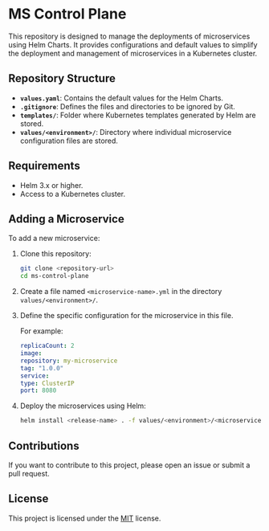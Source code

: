 # MS Control Plane

This repository is designed to manage the deployments of microservices using Helm Charts. It provides configurations and default values to simplify the deployment and management of microservices in a Kubernetes cluster.

## Repository Structure

- **`values.yaml`**: Contains the default values for the Helm Charts.
- **`.gitignore`**: Defines the files and directories to be ignored by Git.
- **`templates/`**: Folder where Kubernetes templates generated by Helm are stored.
- **`values/<environment>/`**: Directory where individual microservice configuration files are stored.

## Requirements

- Helm 3.x or higher.
- Access to a Kubernetes cluster.

## Adding a Microservice

To add a new microservice:

1. Clone this repository:
    ```bash
    git clone <repository-url>
    cd ms-control-plane
    ```

2. Create a file named `<microservice-name>.yml` in the directory `values/<environment>/`.
3. Define the specific configuration for the microservice in this file.

    For example:
    ```yaml
    replicaCount: 2
    image:
    repository: my-microservice
    tag: "1.0.0"
    service:
    type: ClusterIP
    port: 8080
    ```

4. Deploy the microservices using Helm:
    ```bash
    helm install <release-name> . -f values/<environment>/<microservice-name>.yml
    ```

## Contributions

If you want to contribute to this project, please open an issue or submit a pull request.

## License

This project is licensed under the [MIT](LICENSE) license.
